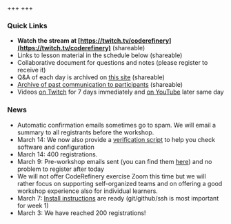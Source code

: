 +++
+++

### Quick Links

- **Watch the stream at [https://twitch.tv/coderefinery](https://twitch.tv/coderefinery)** (shareable)
- Links to lesson material in the schedule below (shareable)
- Collaborative document for questions and notes (please register to receive it)
- Q&A of each day is archived on [this site](questions/) (shareable)
- [Archive of past communication to participants](communication/) (shareable)
- Videos [on Twitch](https://www.twitch.tv/coderefinery/videos) for 7 days immediately
  and [on YouTube](https://www.youtube.com/playlist?list=PLpLblYHCzJACsZllghoLA4JBMjkTk0eq4) later same day


### News

- Automatic confirmation emails sometimes go to spam. We will email a summary to all registrants before the workshop.
- March 14: We now also provide a [verification script](https://coderefinery.github.io/installation/#step-1-go-through-the-checklist-and-make-sure-all-items-are-ready)
  to help you check software and configuration
- March 14: 400 registrations.
- March 9: Pre-workshop emails sent (you can find them [here](communication/)) and no problem to register after today
- We will not offer CodeRefinery exercise Zoom this time but we will rather focus on supporting self-organized teams and on
  offering a good workshop experience also for individual learners.
- March 7: [Install instructions](https://coderefinery.github.io/installation/) are ready (git/github/ssh is most important for week 1)
- March 3: We have reached 200 registrations! 
